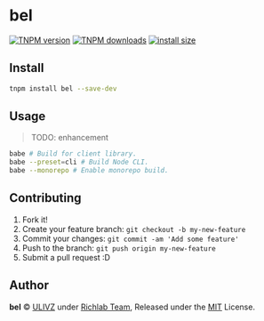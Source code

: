 # bel

[![TNPM version](https://npm.alibaba-inc.com/badge/v/bel.svg)](https://npm.alibaba-inc.com/package/bel) [![TNPM downloads](https://npm.alibaba-inc.com/badge/d/bel.svg)](https://npm.alibaba-inc.com/package/bel) [![install size](http://npg.dockerlab.alipay.net/badge?p=bel)](http://npg.dockerlab.alipay.net/result?p=bel)

## Install

```bash
tnpm install bel --save-dev
```

## Usage

> TODO: enhancement

```bash
babe # Build for client library.
babe --preset=cli # Build Node CLI.
babe --monorepo # Enable monorepo build.
```

## Contributing

1. Fork it!
2. Create your feature branch: `git checkout -b my-new-feature`
3. Commit your changes: `git commit -am 'Add some feature'`
4. Push to the branch: `git push origin my-new-feature`
5. Submit a pull request :D


## Author

**bel** © [ULIVZ](https://github.com/ulivz) under [Richlab Team](https://www.yuque.com/richlab/join-us/invitation), Released under the [MIT](./LICENSE) License.<br>
